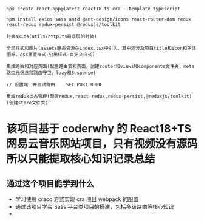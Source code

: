 ```
npx create-react-app@latest react18-ts-cra --template typescript

npm install axios sass antd @ant-design/icons react-router-dom redux react-redux redux-persist @reduxjs/toolkit

封装axios(utils/http.ts最底层的封装)

全局样式和图片(assets静态资源在index.tsx中引入，其中还涉及项目title和icon和字体图标，css重置样式-公用样式-自定义样式)

集成路由和对应页面(配置路由表和页面，创建router和views和components文件夹，meta路由元信息和路由守卫，lazy和Suspense)

// 设置端口并测试路由    SET PORT:8080

集成redux状态管理(配置redux,react-redux,redux-persist,@reduxjs/toolkit)(创建store文件夹)
```

# 该项目基于 coderwhy 的 React18+TS 网易云音乐网站项目，只有视频没有源码所以只能提取核心知识记录总结

## 通过这个项目能学到什么

- 学习使用 craco 方式实现 cra 项目 webpack 的配置
- 通过该项目学会 Sass 平台类项目的搭建，包括多级路由等核心知识
-

